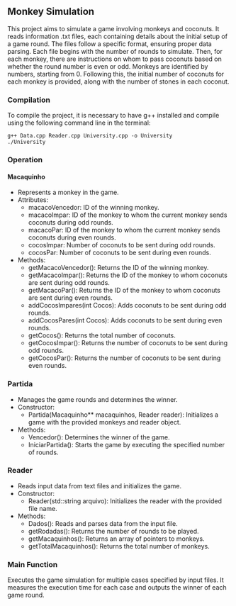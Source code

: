 ## Monkey Simulation
This project aims to simulate a game involving monkeys and coconuts. It reads information .txt files, each containing details about the initial setup of a game round. The files follow a specific format, ensuring proper data parsing.
Each file begins with the number of rounds to simulate. Then, for each monkey, there are instructions on whom to pass coconuts based on whether the round number is even or odd. Monkeys are identified by numbers, starting from 0. 
Following this, the initial number of coconuts for each monkey is provided, along with the number of stones in each coconut.

### Compilation
To compile the project, it is necessary to have g++ installed and compile using the following command line in the terminal:

```
g++ Data.cpp Reader.cpp University.cpp -o University
./University
```

### Operation

#### Macaquinho 

- Represents a monkey in the game.
- Attributes:
  - macacoVencedor: ID of the winning monkey.
  - macacoImpar: ID of the monkey to whom the current monkey sends coconuts during odd rounds.
  - macacoPar: ID of the monkey to whom the current monkey sends coconuts during even rounds.
  - cocosImpar: Number of coconuts to be sent during odd rounds.
  - cocosPar: Number of coconuts to be sent during even rounds.
- Methods:
  - getMacacoVencedor(): Returns the ID of the winning monkey.
  - getMacacoImpar(): Returns the ID of the monkey to whom coconuts are sent during odd rounds.
  - getMacacoPar(): Returns the ID of the monkey to whom coconuts are sent during even rounds.
  - addCocosImpares(int Cocos): Adds coconuts to be sent during odd rounds.
  - addCocosPares(int Cocos): Adds coconuts to be sent during even rounds.
  - getCocos(): Returns the total number of coconuts.
  - getCocosImpar(): Returns the number of coconuts to be sent during odd rounds.
  - getCocosPar(): Returns the number of coconuts to be sent during even rounds.

 ### Partida
- Manages the game rounds and determines the winner.
- Constructor:
  - Partida(Macaquinho** macaquinhos, Reader reader): Initializes a game with the provided monkeys and reader object.
- Methods:
  - Vencedor(): Determines the winner of the game.
  - IniciarPartida(): Starts the game by executing the specified number of rounds.

### Reader
- Reads input data from text files and initializes the game.
- Constructor:
  - Reader(std::string arquivo): Initializes the reader with the provided file name.
- Methods:
  - Dados(): Reads and parses data from the input file.
  - getRodadas(): Returns the number of rounds to be played.
  - getMacaquinhos(): Returns an array of pointers to monkeys.
  - getTotalMacaquinhos(): Returns the total number of monkeys.

### Main Function 
Executes the game simulation for multiple cases specified by input files. It measures the execution time for each case and outputs the winner of each game round.
